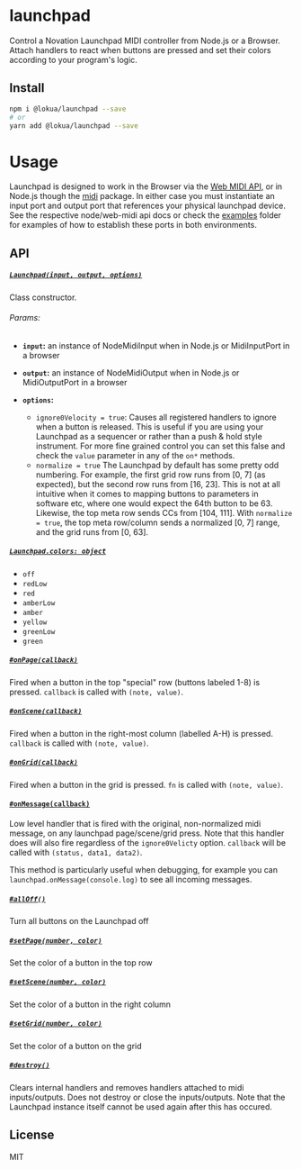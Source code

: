 # launchpad

Control a Novation Launchpad MIDI controller from Node.js or a Browser.
Attach handlers to react when buttons are pressed and set their colors
according to your program's logic.

## Install

```sh
npm i @lokua/launchpad --save
# or
yarn add @lokua/launchpad --save
```

# Usage

Launchpad is designed to work in the Browser via the
[Web MIDI API](https://developer.mozilla.org/en-US/docs/Web/API/MIDIAccess), or in
Node.js though the [midi](https://github.com/justinlatimer/node-midi) package.
In either case you must instantiate an input port and output port that
references your physical launchpad device. See the respective node/web-midi api
docs or check the [examples](/examples) folder for examples of how to
establish these ports in both environments.

## API

##### [`Launchpad(input, output, options)`](#launchpad)

Class constructor.

###### Params:

* **`input`:**
  an instance of NodeMidiInput when in Node.js or MidiInputPort in a browser

* **`output`:**
  an instance of NodeMidiOutput when in Node.js or MidiOutputPort in a browser

* **`options`:**
  * `ignore0Velocity = true`:
    Causes all registered handlers to ignore when a button is released.
    This is useful if you are using your Launchpad as a sequencer or rather than a
    push & hold style instrument. For more fine grained control you can set this false and check the
    `value` parameter in any of the `on*` methods.
  * `normalize = true`
    The Launchpad by default has some pretty odd numbering. For example, the first grid row
    runs from [0, 7] (as expected), but the second row runs from [16, 23]. This is not at
    all intuitive when it comes to mapping buttons to parameters in software etc, where one would
    expect the 64th button to be 63. Likewise, the top meta row sends CCs from [104, 111].
    With `normalize = true`, the top meta row/column sends a normalized [0, 7] range, and the grid
    runs from [0, 63].

##### [`Launchpad.colors: object`](#)

* `off`
* `redLow`
* `red`
* `amberLow`
* `amber`
* `yellow`
* `greenLow`
* `green`

##### [`#onPage(callback)`](#on-page)

Fired when a button in the top "special" row (buttons labeled 1-8) is pressed.
`callback` is called with `(note, value)`.

##### [`#onScene(callback)`](#on-scene)

Fired when a button in the right-most column (labelled A-H) is pressed.
`callback` is called with `(note, value)`.

##### [`#onGrid(callback)`](#on-grid)

Fired when a button in the grid is pressed. `fn` is called with `(note, value)`.

#### [`#onMessage(callback)`](#on-message)

Low level handler that is fired with the original, non-normalized midi message, on
any launchpad page/scene/grid press. Note that this handler does will also
fire regardless of the `ignore0Velicty` option. `callback` will be called with
`(status, data1, data2)`.

This method is particularly useful when debugging, for example you can
`launchpad.onMessage(console.log)` to see all incoming messages.

##### [`#allOff()`](#all-off)

Turn all buttons on the Launchpad off

##### [`#setPage(number, color)`](#set-page)

Set the color of a button in the top row

##### [`#setScene(number, color)`](#set-scene)

Set the color of a button in the right column

##### [`#setGrid(number, color)`](#set-grid)

Set the color of a button on the grid

##### [`#destroy()`](#destroy)

Clears internal handlers and removes handlers attached to midi inputs/outputs.
Does not destroy or close the inputs/outputs. Note that the Launchpad instance
itself cannot be used again after this has occured.

## License

MIT
